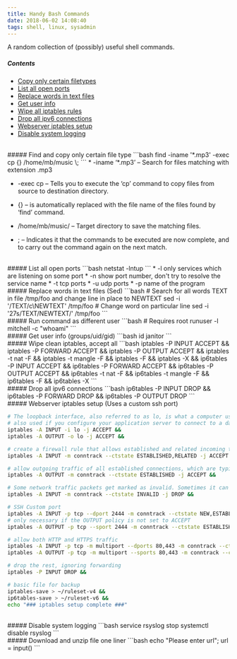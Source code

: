 ```yaml
---
title: Handy Bash Commands
date: 2018-06-02 14:08:40
tags: shell, linux, sysadmin
---
```


A random collection of (possibly) useful shell commands.

##### Contents

* [Copy only certain filetypes](#copy-filetype)
* [List all open ports](#list-ports)
* [Replace words in text files](#word-replace)
* [Get user info](#user-info)
* [Wipe all iptables rules](#flush-iptable)
* [Drop all ipv6 connections](#deny-ipv6)
* [Webserver iptables setup](#webserver-iptables)
* [Disable system logging](#no-logs)


<br>
<a name="copy-filetype">
##### Find and copy only certain file type
```bash
    find -iname '*.mp3' -exec cp {} /home/mb/music \;
```
* -iname ‘*.mp3’ – Search for files matching with extension .mp3

* -exec cp – Tells you to execute the ‘cp’ command to copy files from source to destination directory.

* {} – is automatically replaced with the file name of the files found by ‘find’ command.

* /home/mb/music/ – Target directory to save the matching files.

* \; – Indicates it that the commands to be executed are now complete, and to carry out the command again on the next match.

<br>
<a name="list-ports">
##### List all open ports
```bash
netstat -lntup
```
* -l only services which are listening on some port
* -n show port number, don't try to resolve the service name
* -t tcp ports
* -u udp ports
* -p name of the program

<br>
<a name="word-replace">
##### Replace words in text files (Sed)
```bash
# Search for all words TEXT in file /tmp/foo and change line in place to NEWTEXT
sed -i '/TEXT/c\NEWTEXT' /tmp/foo
# Change word on particular line
sed -i '27s/TEXT/NEWTEXT/' /tmp/foo
```
<br>
<a name="diff-user">
##### Run command as different user
```bash
# Requires root
runuser -l mitchell -c "whoami"
```

<br>
<a name="user=info">
##### Get user info (groups/uid/gid) 
```bash
id janitor
```
<br>
<a name="flush-iptable">
##### Wipe clean iptables, accept all
```bash
iptables -P INPUT ACCEPT &&
iptables -P FORWARD ACCEPT &&
iptables -P OUTPUT ACCEPT &&
iptables -t nat -F &&
iptables -t mangle -F &&
iptables -F &&
iptables -X &&
ip6tables -P INPUT ACCEPT &&
ip6tables -P FORWARD ACCEPT &&
ip6tables -P OUTPUT ACCEPT &&
ip6tables -t nat -F &&
ip6tables -t mangle -F &&
ip6tables -F &&
ip6tables -X
```

<br>
<a name="deny-ipv6">
##### Drop all ipv6 connections
```bash
ip6tables -P INPUT DROP &&
ip6tables -P FORWARD DROP &&
ip6tables -P OUTPUT DROP 
```

<br>
<a name="webserver-iptables">
##### Webserver iptables setup (Uses a custom ssh port)

```bash
# The loopback interface, also referred to as lo, is what a computer uses to forward network connections to itself.
# also used if you configure your application server to connect to a database server with a "localhost" address
iptables -A INPUT -i lo -j ACCEPT &&
iptables -A OUTPUT -o lo -j ACCEPT &&

# create a firewall rule that allows established and related incoming traffic, so that the server will allow return traffic to outgoing connections initiated by the server itself
iptables -A INPUT -m conntrack --ctstate ESTABLISHED,RELATED -j ACCEPT &&

# allow outgoing traffic of all established connections, which are typically the response to legitimate incoming connections
iptables -A OUTPUT -m conntrack --ctstate ESTABLISHED -j ACCEPT &&

# Some network traffic packets get marked as invalid. Sometimes it can be useful to log this type of packet but often it is fine to drop them. 
iptables -A INPUT -m conntrack --ctstate INVALID -j DROP &&

# SSH Custom port
iptables -A INPUT -p tcp --dport 2444 -m conntrack --ctstate NEW,ESTABLISHED -j ACCEPT &&
# only necessary if the OUTPUT policy is not set to ACCEPT
iptables -A OUTPUT -p tcp --sport 2444 -m conntrack --ctstate ESTABLISHED -j ACCEPT &&

# allow both HTTP and HTTPS traffic
iptables -A INPUT -p tcp -m multiport --dports 80,443 -m conntrack --ctstate NEW,ESTABLISHED -j ACCEPT &&
iptables -A OUTPUT -p tcp -m multiport --sports 80,443 -m conntrack --ctstate ESTABLISHED -j ACCEPT &&

# drop the rest, ignoring forwarding
iptables -P INPUT DROP &&

# basic file for backup
iptables-save > ~/ruleset-v4 &&
ip6tables-save > ~/ruleset-v6 &&
echo "### iptables setup complete ###"
```

<br>
<a name="no-logs">
##### Disable system logging
```bash
service rsyslog stop
systemctl disable rsyslog
```

<br> 
<a name="download-unzip">
##### Download and unzip file one liner
```bash
echo "Please enter url";
url = input()
```
